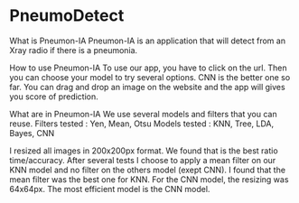 # PneumoDetect

What is Pneumon-IA
Pneumon-IA is an application that will detect from an Xray radio if there is a pneumonia.

How to use Pneumon-IA
To use our app, you have to click on the url. Then you can choose your model to try several options. CNN is the better one so far.
You can drag and drop an image on the website and the app will gives you score of prediction.

What are in Pneumon-IA
We use several models and filters that you can reuse.
Filters tested : Yen, Mean, Otsu
Models tested : KNN, Tree, LDA, Bayes, CNN

I resized all images in 200x200px format. We found that is the best ratio time/accuracy.
After several tests I choose to apply a mean filter on our KNN model and no filter on the others model (exept CNN). I found that the mean filter was the best one for KNN.
For the CNN model, the resizing was 64x64px.
The most efficient model is the CNN model.
